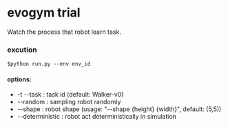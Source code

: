 # evogym trial

Watch the process that robot learn task.

### excution
```
$python run.py --env env_id
```
#### options:
- -t --task       : task id (default: Walker-v0)
- --random        : sampling robot randomly
- --shape         : robot shape (usage: "--shape {height} {width}", default: (5,5))
- --deterministic : robot act deterministically in simulation
